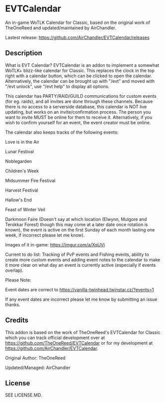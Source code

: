 # EVTCalendar

An in-game WoTLK Calendar for Classic, based on the original work of TheOneReed and updated/maintained by AirChandler.

Lastest release: https://github.com/AirChandler/EVTCalendar/releases

## Description

What is EVT Calendar?
EVTCalendar is an addon to implement a somewhat WoTLK+ blizz-like calendar for Classic. This replaces the clock in the top right with a calendar button, which can be clicked to open the calendar. Alternatively, the calendar can be brought up with "/evt" and moved with "/evt unlock", use "/evt help" to display all options.

This calendar has PARTY/RAID/GUILD communications for custom events (for eg. raids), and all invites are done through these channels. Because there is no access to a serverside database, this calendar is NOT live updating, but works on an invite/confirmation process. The person you want to invite MUST be online for them to receive it. Alternatively, if you wish to confirm yourself for an event, the event creator must be online.

The calendar also keeps tracks of the following events:

Love is in the Air 

Lunar Festival 

Noblegarden 

Children's Week 

Midsummer Fire Festival  

Harvest Festival

Hallow's End

Feast of Winter Veil

Darkmoon Faire (Doesn't say at which location (Elwynn, Mulgore and Terokkar Forest) though this may come at a later date once rotation is known), the event is active on the first Sunday of each month lasting one week, if incorrect please let me know).

Images of it in-game: https://imgur.com/a/XqUVi

Current to do list:
Tracking of PvP events and Fishing events, ability to create more custom events and adding event notes to the calendar to make it more clear on what day an event is currently active (especially if events overlap).

Please Note: 

Event dates are correct to https://vanilla-twinhead.twinstar.cz/?events=1

If any event dates are incorrect please let me know by submitting an issue thanks.

## Credits

This addon is based on the work of TheOneReed's EVTCalendar for Classic which you can track official development over at https://github.com/TheOneReed/EVTCalendar or for my development at https://github.com/AirChandler/EVTCalendar.

Original Author: 
TheOneReed

Updated/Managed:
AirChandler

## License

SEE LICENSE.MD.

